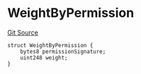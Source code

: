 # WeightByPermission
[Git Source](https://github.com/llama-community/vertex-v1/blob/61ef774889dd82e8f91f589d8c7893861f840536/src/utils/Structs.sol)


```solidity
struct WeightByPermission {
    bytes8 permissionSignature;
    uint248 weight;
}
```

